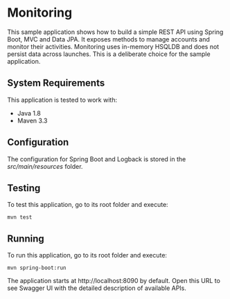 # Monitoring

This sample application shows how to build a simple REST API using Spring Boot, MVC and Data JPA. It exposes methods to manage accounts and monitor their activities. Monitoring uses in-memory HSQLDB and does not persist data across launches. This is a deliberate choice for the sample application.

## System Requirements

This application is tested to work with:

* Java 1.8
* Maven 3.3

## Configuration

The configuration for Spring Boot and Logback is stored in the *src/main/resources* folder.

## Testing

To test this application, go to its root folder and execute:

    mvn test

## Running

To run this application, go to its root folder and execute:

    mvn spring-boot:run

The application starts at http://localhost:8090 by default. Open this URL to see Swagger UI with the detailed description of available APIs.
